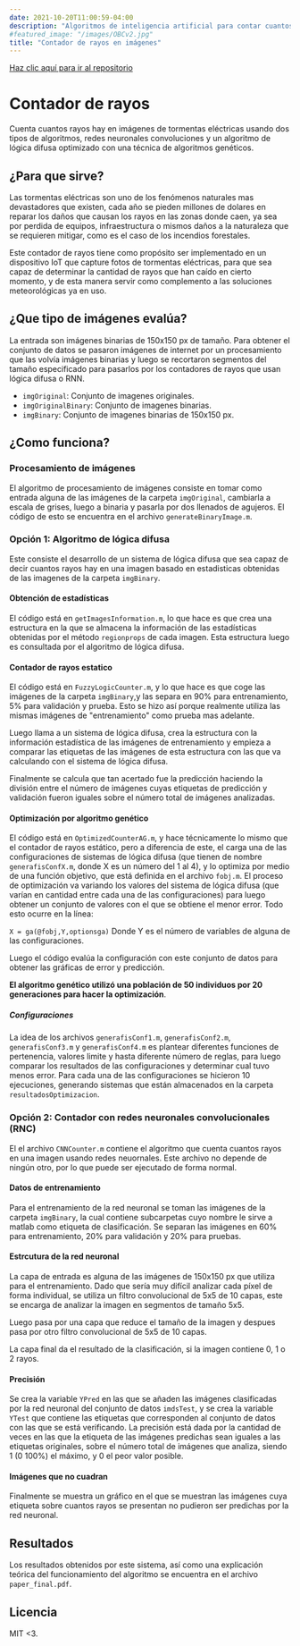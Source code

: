 ```yaml
---
date: 2021-10-20T11:00:59-04:00
description: "Algoritmos de inteligencia artificial para contar cuantos rayos de tormentas hay en imágenes"
#featured_image: "/images/OBCv2.jpg"
title: "Contador de rayos en imágenes"
---
```

[Haz clic aquí para ir al repositorio](https://github.com/el-NASA/Lightning-strike-counter)

# Contador de rayos
Cuenta cuantos rayos hay en imágenes de tormentas eléctricas usando dos tipos de algoritmos, redes neuronales convoluciones y un algoritmo de lógica difusa optimizado con una técnica de algoritmos genéticos.

## ¿Para que sirve?
Las tormentas eléctricas son uno de los fenómenos naturales mas devastadores que existen, cada año se pieden millones de dolares en reparar los daños que causan los rayos en las zonas donde caen, ya sea por perdida de equipos, infraestructura o mismos daños a la naturaleza que se requieren mitigar, como es el caso de los incendios forestales.

Este contador de rayos tiene como propósito ser implementado en un dispositivo IoT que capture fotos de tormentas eléctricas, para que sea capaz de determinar la cantidad de rayos que han caído en cierto momento, y de esta manera servir como complemento a las soluciones meteorológicas ya en uso.

## ¿Que tipo de imágenes evalúa?
La entrada son imágenes binarias de 150x150 px de tamaño. Para obtener el conjunto de datos se pasaron imágenes de internet por un procesamiento que las volvía imágenes binarias y luego se recortaron segmentos del tamaño especificado para pasarlos por los contadores de rayos que usan lógica difusa o RNN.

* `imgOriginal`: Conjunto de imagenes originales.
* `imgOriginalBinary`: Conjunto de imagenes binarias.
* `imgBinary`: Conjunto de imagenes binarias de 150x150 px.

## ¿Como funciona?

### Procesamiento de imágenes
El algoritmo de procesamiento de imágenes consiste en tomar como entrada alguna de las imágenes de la carpeta `imgOriginal`, cambiarla a escala de grises, luego a binaria y pasarla por dos llenados de agujeros. El código de esto se encuentra en el archivo `generateBinaryImage.m`.

### Opción 1: Algoritmo de lógica difusa
Este consiste el desarrollo de un sistema de lógica difusa que sea capaz de decir cuantos rayos hay en una imagen basado en  estadisticas obtenidas de las imagenes de la carpeta `imgBinary`.

#### Obtención de estadísticas
El código está en `getImagesInformation.m`, lo que hace es que crea una estructura en la que se almacena la información de las estadísticas obtenidas por el método `regionprops` de cada imagen. Esta estructura luego es consultada por el algoritmo de lógica difusa.

#### Contador de rayos estatico
El código está en `FuzzyLogicCounter.m`, y lo que hace es que coge las imágenes de la carpeta `imgBinary`,y las separa en 90% para entrenamiento, 5% para validación y prueba. Esto se hizo así porque realmente utiliza las mismas imágenes de "entrenamiento" como prueba mas adelante. 

Luego llama a un sistema de lógica difusa, crea la estructura con la información estadística de las imágenes de entrenamiento y empieza a comparar las etiquetas de las imágenes de esta estructura con las que va calculando con el sistema de lógica difusa.

Finalmente se calcula que tan acertado fue la predicción haciendo la división entre el número de imágenes cuyas etiquetas de predicción y validación fueron iguales sobre el número total de imágenes analizadas.


#### Optimización por algoritmo genético
El código está en `OptimizedCounterAG.m`, y hace técnicamente lo mismo que el contador de rayos estático, pero a diferencia de este, el carga una de las configuraciones de sistemas de lógica difusa (que tienen de nombre `generafisConfX.m`, donde X es un número del 1 al 4), y lo optimiza por medio de una función objetivo, que está definida en el archivo `fobj.m`. El proceso de optimización va variando los valores del sistema de lógica difusa (que varían en cantidad entre cada una de las configuraciones) para luego obtener un conjunto de valores con el que se obtiene el menor error. Todo esto ocurre en la línea:

`X = ga(@fobj,Y,optionsga)` Donde Y es el número de variables de alguna de las configuraciones.

Luego el código evalúa la configuración con este conjunto de datos para obtener las gráficas de error y predicción.

**El algoritmo genético utilizó una población de 50 individuos por 20 generaciones para hacer la optimización**.

##### Configuraciones
La idea de los archivos `generafisConf1.m`, `generafisConf2.m`, `generafisConf3.m` y `generafisConf4.m` es plantear diferentes funciones de pertenencia, valores limite y hasta diferente número de reglas, para luego comparar los resultados de las configuraciones y determinar cual tuvo menos error. Para cada una de las configuraciones se hicieron 10 ejecuciones, generando sistemas que están almacenados en la carpeta `resultadosOptimizacion`.


### Opción 2: Contador con redes neuronales convolucionales (RNC)
El el archivo `CNNCounter.m` contiene el algoritmo que cuenta cuantos rayos en una imagen usando redes neuornales. Este archivo no depende de ningún otro, por lo que  puede ser ejecutado de forma normal.

#### Datos de entrenamiento
Para el entrenamiento de la red neuronal se toman las imágenes de la carpeta `imgBinary`, la cual contiene subcarpetas cuyo nombre le sirve a matlab como etiqueta de clasificación. Se separan las imágenes en 60% para entrenamiento, 20% para validación y 20% para pruebas.

#### Estrcutura de la red neuronal
La capa de entrada es alguna de las imágenes de 150x150 px que
utiliza para el entrenamiento. Dado que sería muy difícil analizar cada píxel de forma individual, se utiliza un filtro convolucional de 5x5 de 10 capas, este se encarga de analizar la imagen en segmentos de tamaño 5x5.

Luego pasa por una capa que reduce el tamaño de la imagen y despues pasa por otro filtro convolucional de 5x5 de 10 capas.

La capa final da el resultado de la clasificación, si la imagen contiene 0, 1 o 2 rayos.

#### Precisión
Se crea la variable `YPred` en las que se añaden las imágenes clasificadas por la red neuronal del conjunto de datos `imdsTest`, y se crea la variable `YTest` que contiene las etiquetas que corresponden al conjunto de datos con las que se está verificando. La precisión está dada por la cantidad de veces en las que la etiqueta de las imágenes predichas sean iguales a las etiquetas originales, sobre el número total de imágenes que analiza, siendo 1 (0 100%) el máximo, y 0 el peor valor posible.

#### Imágenes que no cuadran
Finalmente se muestra un gráfico en el que se muestran las imágenes cuya etiqueta sobre cuantos rayos se presentan no pudieron ser predichas por la red neuronal.

## Resultados
Los resultados obtenidos por este sistema, así como una explicación teórica del funcionamiento del algoritmo se encuentra en el archivo `paper_final.pdf`.

## Licencia
MIT <3.
